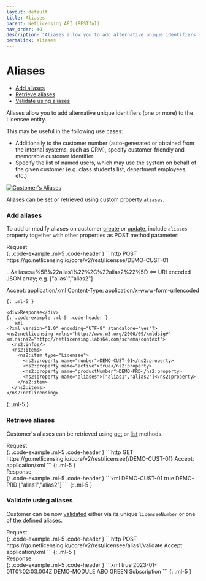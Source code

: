 ```yaml
---
layout: default
title: Aliases
parent: NetLicensing API (RESTful)
nav_order: 40
description: "Aliases allow you to add alternative unique identifiers (one or more) to the Licensee entity."
permalink: aliases
---
```


Aliases
=======

-   [Add aliases](#add-aliases)
-   [Retrieve aliases](#retrieve-aliases)
-   [Validate using aliases](#validate-using-aliases)

Aliases allow you to add alternative unique identifiers (one or more) to the Licensee entity.

This may be useful in the following use cases:
- Additionally to the customer number (auto-generated or obtained from the internal systems, such as CRM), specify customer-friendly and memorable customer identifier
- Specify the list of named users, which may use the system on behalf of the given customer (e.g. class students list, department employees, etc.)

<a href="assets/images/customer-aliases.png" class="imagelink" data-lightbox="aliases" data-title="Customer's Aliases" data-alt="Customer's Aliases">
    <img src="assets/images/customer-aliases.png" alt="Customer's Aliases" />
</a>

Aliases can be set or retrieved using custom property `aliases`.

### Add aliases

To add or modify aliases on customer [create](licensee-services#create-licensee) or [update](licensee-services#update-licensee), include `aliases` property together with other properties as POST method parameter:

<div>Request</div>
{: .code-example .ml-5 .code-header }
```http
POST https://go.netlicensing.io/core/v2/rest/licensee/DEMO-CUST-01

...&aliases=%5B%22alias1%22%2C%22alias2%22%5D <== URI encoded JSON array; e.g. ["alias1","alias2"]

Accept: application/xml
Content-Type: application/x-www-form-urlencoded
```
{: .ml-5 }

<div>Response</div>
{: .code-example .ml-5 .code-header }
```xml
<?xml version="1.0" encoding="UTF-8" standalone="yes"?>
<ns2:netlicensing xmlns="http://www.w3.org/2000/09/xmldsig#" xmlns:ns2="http://netlicensing.labs64.com/schema/context">
  <ns2:infos/>
  <ns2:items>
    <ns2:item type="Licensee">
      <ns2:property name="number">DEMO-CUST-01</ns2:property>
      <ns2:property name="active">true</ns2:property>
      <ns2:property name="productNumber">DEMO-PRD</ns2:property>
      <ns2:property name="aliases">["alias1","alias2"]</ns2:property>
    </ns2:item>
  </ns2:items>
</ns2:netlicensing>
```
{: .ml-5 }

### Retrieve aliases

Customer's aliases can be retrieved using [get](licensee-services#get-licensee) or [list](licensee-services#licensees-list) methods.

<div>Request</div>
{: .code-example .ml-5 .code-header }
```http
GET https://go.netlicensing.io/core/v2/rest/licensee{/DEMO-CUST-01}
Accept: application/xml
```
{: .ml-5 }

<div>Response</div>
{: .code-example .ml-5 .code-header }
```xml
<?xml version="1.0" encoding="UTF-8" standalone="yes"?>
<ns2:netlicensing xmlns="http://www.w3.org/2000/09/xmldsig#" xmlns:ns2="http://netlicensing.labs64.com/schema/context">
  <ns2:infos/>
  <ns2:items>
    <ns2:item type="Licensee">
      <ns2:property name="number">DEMO-CUST-01</ns2:property>
      <ns2:property name="active">true</ns2:property>
      <ns2:property name="productNumber">DEMO-PRD</ns2:property>
      <ns2:property name="aliases">["alias1","alias2"]</ns2:property>
    </ns2:item>
  </ns2:items>
</ns2:netlicensing>
```
{: .ml-5 }

### Validate using aliases

Customer can be now [validated](licensee-services#validate-licensee) either via its unique `licenseeNumber` or one of the defined aliases.

<div>Request</div>
{: .code-example .ml-5 .code-header }
```http
POST https://go.netlicensing.io/core/v2/rest/licensee/alias1/validate
Accept: application/xml
```
{: .ml-5 }

<div>Response</div>
{: .code-example .ml-5 .code-header }
```xml
<?xml version="1.0" encoding="UTF-8" standalone="yes"?>
<ns2:netlicensing xmlns="http://www.w3.org/2000/09/xmldsig#" xmlns:ns2="http://netlicensing.labs64.com/schema/context" ttl="2022-02-08T16:56:03.376Z">
  <ns2:infos/>
  <ns2:items>
    <ns2:item type="ProductModuleValidation">
      <ns2:property name="valid">true</ns2:property>
      <ns2:property name="expires">2023-01-01T01:02:03.004Z</ns2:property>
      <ns2:property name="productModuleNumber">DEMO-MODULE</ns2:property>
      <ns2:property name="productModuleName">ABO</ns2:property>
      <ns2:property name="warningLevel">GREEN</ns2:property>
      <ns2:property name="licensingModel">Subscription</ns2:property>
    </ns2:item>
  </ns2:items>
</ns2:netlicensing>
```
{: .ml-5 }
